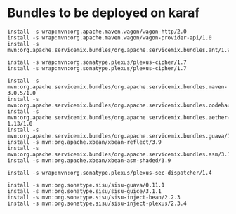 Bundles to be deployed on karaf
===============================

    install -s wrap:mvn:org.apache.maven.wagon/wagon-http/2.0
    install -s wrap:mvn:org.apache.maven.wagon/wagon-provider-api/1.0
    install -s mvn:org.apache.servicemix.bundles/org.apache.servicemix.bundles.ant/1.9.2_1

    install -s wrap:mvn:org.sonatype.plexus/plexus-cipher/1.7
    install -s wrap:mvn:org.sonatype.plexus/plexus-cipher/1.7

    install -s mvn:org.apache.servicemix.bundles/org.apache.servicemix.bundles.maven-3.0.5/1.0
    install -s mvn:org.apache.servicemix.bundles/org.apache.servicemix.bundles.codehaus/1.0
    install -s mvn:org.apache.servicemix.bundles/org.apache.servicemix.bundles.aether-1.13/1.0
    install -s mvn:org.apache.servicemix.bundles/org.apache.servicemix.bundles.guava/11_1/
    install -s mvn:org.apache.xbean/xbean-reflect/3.9
    install -s mvn:org.apache.servicemix.bundles/org.apache.servicemix.bundles.asm/3.1_3
    install -s mvn:org.apache.xbean/xbean-asm-shaded/3.9

    install -s wrap:mvn:org.sonatype.plexus/plexus-sec-dispatcher/1.4

    install -s mvn:org.sonatype.sisu/sisu-guava/0.11.1
    install -s mvn:org.sonatype.sisu/sisu-guice/3.1.1
    install -s mvn:org.sonatype.sisu/sisu-inject-bean/2.2.3
    install -s mvn:org.sonatype.sisu/sisu-inject-plexus/2.3.4